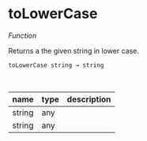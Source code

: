# toLowerCase

_Function_

Returns a the given string in lower case.

<pre><code>toLowerCase string &rarr; string</code></pre>
<br>

| name | type | description |
|------|------|-------------|
|string|any||
|string|any||


